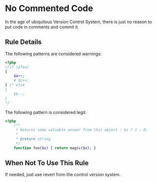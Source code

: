 <!-- Good Practices -->
# No Commented Code

In the age of ubiquitous Version Control System, there is just no reason to put code in comments and commit it. 


## Rule Details

The following patterns are considered warnings:

```php
<?php
//if ($foo) 
{
	$a++;
	# $c++;
} /* else 
{
	$b--;
}
*/

```


The following pattern is considered legit:

```php
<?php
	/**
     * Returns some valuable answer from this object : $x ? 1 : 0;
     *
     * @return string
     */
    function foo($x) { return magic($x); }

```


## When Not To Use This Rule

If needed, just use revert from the control version system. 

